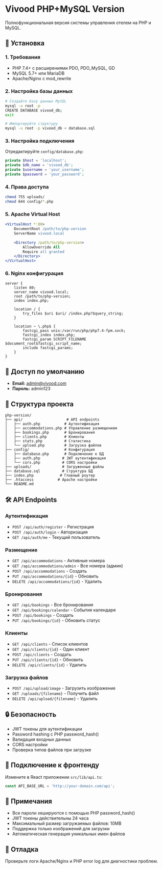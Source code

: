 # Vivood PHP+MySQL Version

Полнофункциональная версия системы управления отелем на PHP и MySQL.

## 🚀 Установка

### 1. Требования
- PHP 7.4+ с расширениями PDO, PDO_MySQL, GD
- MySQL 5.7+ или MariaDB
- Apache/Nginx с mod_rewrite

### 2. Настройка базы данных
```bash
# Создайте базу данных MySQL
mysql -u root -p
CREATE DATABASE vivood_db;
exit

# Импортируйте структуру
mysql -u root -p vivood_db < database.sql
```

### 3. Настройка подключения
Отредактируйте `config/database.php`:
```php
private $host = 'localhost';
private $db_name = 'vivood_db';
private $username = 'your_username';
private $password = 'your_password';
```

### 4. Права доступа
```bash
chmod 755 uploads/
chmod 644 config/*.php
```

### 5. Apache Virtual Host
```apache
<VirtualHost *:80>
    DocumentRoot /path/to/php-version
    ServerName vivood.local
    
    <Directory /path/to/php-version>
        AllowOverride All
        Require all granted
    </Directory>
</VirtualHost>
```

### 6. Nginx конфигурация
```nginx
server {
    listen 80;
    server_name vivood.local;
    root /path/to/php-version;
    index index.php;
    
    location / {
        try_files $uri $uri/ /index.php?$query_string;
    }
    
    location ~ \.php$ {
        fastcgi_pass unix:/var/run/php/php7.4-fpm.sock;
        fastcgi_index index.php;
        fastcgi_param SCRIPT_FILENAME $document_root$fastcgi_script_name;
        include fastcgi_params;
    }
}
```

## 🔐 Доступ по умолчанию

- **Email:** admin@vivood.com
- **Пароль:** admin123

## 📁 Структура проекта

```
php-version/
├── api/                    # API endpoints
│   ├── auth.php           # Аутентификация
│   ├── accommodations.php # Управление размещением
│   ├── bookings.php       # Бронирования
│   ├── clients.php        # Клиенты
│   ├── stats.php          # Статистика
│   └── upload.php         # Загрузка файлов
├── config/                # Конфигурация
│   ├── database.php       # Подключение к БД
│   ├── auth.php          # JWT аутентификация
│   └── cors.php          # CORS настройки
├── uploads/              # Загруженные файлы
├── database.sql          # Структура БД
├── index.php            # Главный роутер
├── .htaccess           # Apache настройки
└── README.md
```

## 🛠 API Endpoints

### Аутентификация
- `POST /api/auth/register` - Регистрация
- `POST /api/auth/login` - Авторизация
- `GET /api/auth/me` - Текущий пользователь

### Размещение
- `GET /api/accommodations` - Активные номера
- `GET /api/accommodations/admin` - Все номера (админ)
- `POST /api/accommodations` - Создать
- `PUT /api/accommodations/{id}` - Обновить
- `DELETE /api/accommodations/{id}` - Удалить

### Бронирования
- `GET /api/bookings` - Все бронирования
- `GET /api/bookings/calendar` - События календаря
- `POST /api/bookings` - Создать
- `PUT /api/bookings/{id}` - Обновить статус

### Клиенты
- `GET /api/clients` - Список клиентов
- `GET /api/clients/{id}` - Один клиент
- `POST /api/clients` - Создать
- `PUT /api/clients/{id}` - Обновить
- `DELETE /api/clients/{id}` - Удалить

### Загрузка файлов
- `POST /api/upload/image` - Загрузить изображение
- `GET /uploads/{filename}` - Получить файл
- `DELETE /api/upload/{filename}` - Удалить

## 🔒 Безопасность

- JWT токены для аутентификации
- Password hashing с PHP password_hash()
- Валидация входных данных
- CORS настройки
- Проверка типов файлов при загрузке

## 🚀 Подключение к фронтенду

Измените в React приложении `src/lib/api.ts`:
```typescript
const API_BASE_URL = 'http://your-domain.com/api';
```

## 📝 Примечания

- Все пароли хешируются с помощью PHP password_hash()
- JWT токены действительны 24 часа
- Максимальный размер загружаемых файлов: 10MB
- Поддержка только изображений для загрузки
- Автоматическая генерация уникальных имен файлов

## 🐛 Отладка

Проверьте логи Apache/Nginx и PHP error log для диагностики проблем.
